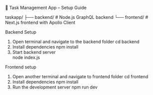 🚀 Task Management App – Setup Guide

taskapp/
├── backend/      # Node.js GraphQL backend
└── frontend/     # Next.js frontend with Apollo Client

Backend Setup
1. Open terminal and navigate to the backend folder
   cd backend
2. Install dependencies
   npm install
3. Start backend server      
   node index.js

Frontend setup
1. Open another terminal and navigate to frontend folder
   cd frontend
2. Install dependencies
   npm install
3. Run the development server
   npm run dev


   
   

